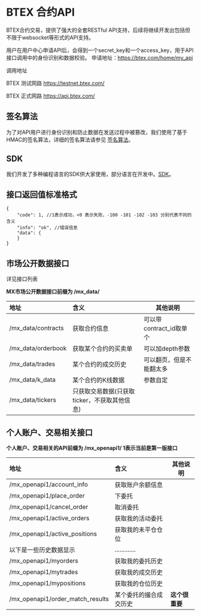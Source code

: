 # BTEX 合约API

BTEX合约交易，提供了强大的全套RESTful API支持，后续将继续开发出包括但不限于websocket等形式的API支持。

用户在用户中心申请API后，会得到一个secret_key和一个access_key，用于API接口调用中的身份识别和数据校验。 申请地址：https://btex.com/home/my_api

调用地址

BTEX 测试网路 https://testnet.btex.com/

BTEX 正式网路 https://api.btex.com/

## 签名算法

为了对API用户进行身份识别和防止数据在发送过程中被篡改，我们使用了基于HMAC的签名算法，详细的签名算法请参见 [签名算法](https://github.com/btex-dev/btex-api-demos/blob/master/btex-mx-api-docs/sign-ZH_CN.md)。

## SDK
我们开发了多种编程语言的SDK供大家使用，部分语言在开发中。[SDK](https://github.com/btex-dev/btex-api-demos/blob/master/btex-mx-api-docs/sdk/)。


## 接口返回值标准格式
``` 
{
	"code": 1, //1表示成功，<0 表示失败，-100 -101 -102 -103 分别代表不同的含义
	"info": "ok", //错误信息
	"data": {
	}
}
```

## 市场公开数据接口

详见接口列表

**MX市场公开数据接口前缀为 /mx_data/**

|地址|含义|其他说明|
|:----    |:--- |-----   |
|/mx_data/contracts | 获取合约信息 | 可以带contract_id取单个  |
|/mx_data/orderbook |获取某个合约的买卖单  |可以加depth参数    |
|/mx_data/trades     |某个合约的成交历史  |可以翻页，但是不能翻太多    |
|/mx_data/k_data     |某个合约的K线数据  |参数自定    |
|/mx_data/tickers    |只获取交易数据(只获取ticker，不获取其他信息)  |    |

## 个人账户、交易相关接口

**个人账户、交易相关的API前缀为 /mx_openapi1/   1表示当前是第一版接口**

|地址|含义|其他说明|
|:----    |:--- |-----   |
|/mx_openapi1/account_info|获取账户余额信息 | |
|/mx_openapi1/place_order| 下委托| |
|/mx_openapi1/cancel_order|取消委托| |
|/mx_openapi1/active_orders| 获取我的活动委托| |
|/mx_openapi1/active_positions| 获取我的未平仓仓位 | |
|以下是一些历史数据显示| .............| |
|/mx_openapi1/myorders| 获取我的委托历史 | |
|/mx_openapi1/mytrades| 获取我的成交历史| |
|/mx_openapi1/mypositions| 获取我的仓位历史| |
|/mx_openapi1/order_match_results| 某个委托的撮合成交历史|  ****这个很重要****|

